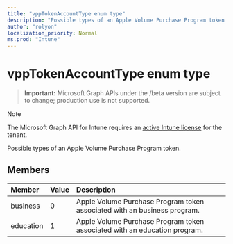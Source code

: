 ```yaml
---
title: "vppTokenAccountType enum type"
description: "Possible types of an Apple Volume Purchase Program token."
author: "rolyon"
localization_priority: Normal
ms.prod: "Intune"
---
```


# vppTokenAccountType enum type

> **Important:** Microsoft Graph APIs under the /beta version are subject to change; production use is not supported.

> [!NOTE]
> The Microsoft Graph API for Intune requires an [active Intune license](https://go.microsoft.com/fwlink/?linkid=839381) for the tenant.

Possible types of an Apple Volume Purchase Program token.

## Members
|Member|Value|Description|
|:---|:---|:---|
|business|0|Apple Volume Purchase Program token associated with an business program.|
|education|1|Apple Volume Purchase Program token associated with an education program.|





